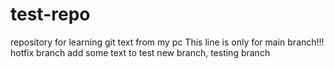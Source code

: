 # test-repo
repository for learning git
text from my pc
This line is only for main branch!!!
hotfix branch
add some text to test new branch, testing branch
